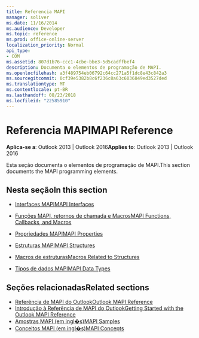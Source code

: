 ```yaml
---
title: Referencia MAPI
manager: soliver
ms.date: 11/16/2014
ms.audience: Developer
ms.topic: reference
ms.prod: office-online-server
localization_priority: Normal
api_type:
- COM
ms.assetid: 807d1b76-ccc1-4cbe-bbe3-5d5cadffbef4
description: Documenta o elementos de programação de MAPI.
ms.openlocfilehash: a3f489754eb06792c64cc271a5f1dc8e43c842a3
ms.sourcegitcommit: 0cf39e5382b8c6f236c8a63c6036849ed3527ded
ms.translationtype: MT
ms.contentlocale: pt-BR
ms.lasthandoff: 08/23/2018
ms.locfileid: "22585910"
---
```

# <a name="mapi-reference"></a><span data-ttu-id="37b71-103">Referencia MAPI</span><span class="sxs-lookup"><span data-stu-id="37b71-103">MAPI Reference</span></span>
 
<span data-ttu-id="37b71-104">**Aplica-se a**: Outlook 2013 | Outlook 2016</span><span class="sxs-lookup"><span data-stu-id="37b71-104">**Applies to**: Outlook 2013 | Outlook 2016</span></span> 
  
<span data-ttu-id="37b71-105">Esta seção documenta o elementos de programação de MAPI.</span><span class="sxs-lookup"><span data-stu-id="37b71-105">This section documents the MAPI programming elements.</span></span>
  
## <a name="in-this-section"></a><span data-ttu-id="37b71-106">Nesta seção</span><span class="sxs-lookup"><span data-stu-id="37b71-106">In this section</span></span>

- [<span data-ttu-id="37b71-107">Interfaces MAPI</span><span class="sxs-lookup"><span data-stu-id="37b71-107">MAPI Interfaces</span></span>](mapi-interfaces.md)
    
- [<span data-ttu-id="37b71-108">Funções MAPI, retornos de chamada e Macros</span><span class="sxs-lookup"><span data-stu-id="37b71-108">MAPI Functions, Callbacks, and Macros</span></span>](mapi-functions-callbacks-and-macros.md)
    
- [<span data-ttu-id="37b71-109">Propriedades MAPI</span><span class="sxs-lookup"><span data-stu-id="37b71-109">MAPI Properties</span></span>](mapi-properties.md)
    
- [<span data-ttu-id="37b71-110">Estruturas MAPI</span><span class="sxs-lookup"><span data-stu-id="37b71-110">MAPI Structures</span></span>](mapi-structures.md)
    
- [<span data-ttu-id="37b71-111">Macros de estruturas</span><span class="sxs-lookup"><span data-stu-id="37b71-111">Macros Related to Structures</span></span>](macros-related-to-structures.md)
    
- [<span data-ttu-id="37b71-112">Tipos de dados MAPI</span><span class="sxs-lookup"><span data-stu-id="37b71-112">MAPI Data Types</span></span>](mapi-data-types.md)
    
## <a name="related-sections"></a><span data-ttu-id="37b71-113">Seções relacionadas</span><span class="sxs-lookup"><span data-stu-id="37b71-113">Related sections</span></span>

- [<span data-ttu-id="37b71-114">Referência de MAPI do Outlook</span><span class="sxs-lookup"><span data-stu-id="37b71-114">Outlook MAPI Reference</span></span>](outlook-mapi-reference.md) 
- [<span data-ttu-id="37b71-115">Introdução à Referência de MAPI do Outlook</span><span class="sxs-lookup"><span data-stu-id="37b71-115">Getting Started with the Outlook MAPI Reference</span></span>](getting-started-with-the-outlook-mapi-reference.md)
- [<span data-ttu-id="37b71-116">Amostras MAPI (em ingl�s)</span><span class="sxs-lookup"><span data-stu-id="37b71-116">MAPI Samples</span></span>](mapi-samples.md)
- [<span data-ttu-id="37b71-117">Conceitos MAPI (em ingl�s)</span><span class="sxs-lookup"><span data-stu-id="37b71-117">MAPI Concepts</span></span>](mapi-concepts.md)
  

